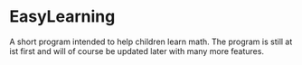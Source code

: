 EasyLearning
============

A short program intended to help children learn math. The program is still at ist first and will of course be updated later with many more features.
